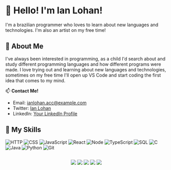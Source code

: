 # 👋 Hello! I'm Ian Lohan! 
I'm a brazilian programmer who loves to learn about new languages and technologies. I'm also an artist on my free time!

## 🌱 About Me

I've always been interested in programming, as a child I'd search about and study different programming languages and how different programs were made. 
I love trying out and learning about new languages and technologies, sometimes on my free time I'll open up VS Code and start coding the first idea that comes to my mind.

📫 **Contact Me!**
- Email: ianlohan.acc@example.com
- Twitter: [Ian Lohan](https://twitter.com/ianlohanav)
- LinkedIn: [Your LinkedIn Profile](https://www.linkedin.com/in/ian-lohan-9140ab24b/)

## 🔧 My Skills

![HTTP](https://img.shields.io/badge/-HTTP-orange)
![CSS](https://img.shields.io/badge/-CSS-blue)
![JavaScript](https://img.shields.io/badge/-JavaScript-yellow)
![React](https://img.shields.io/badge/-React-blue)
![Node](https://img.shields.io/badge/-Node-green)
![TypeScript](https://img.shields.io/badge/-TypeScript-blue)
![SQL](https://img.shields.io/badge/-SQL-blue)
![C](https://img.shields.io/badge/-C-gray)
![Java](https://img.shields.io/badge/-Java-orange)
![Python](https://img.shields.io/badge/-Python-blue)
![Git](https://img.shields.io/badge/-Git-black)

  ##
<div align="center">
  <a href="https://www.youtube.com/channel/UCpFDcwhSdVbE8ndDWQjPoKQ" target="_blank"><img src="https://img.shields.io/badge/YouTube-FF0000?style=for-the-badge&logo=youtube&logoColor=white" target="_blank"></a>
  <a href="https://twitter.com/ianlohanav" target="_blank"><img src="https://img.shields.io/badge/Twitter-1DA1F2?style=for-the-badge&logo=twitter&logoColor=white" target="_blank"></a>
  <a href="https://instagram.com/ianlohan.acc" target="_blank"><img src="https://img.shields.io/badge/-Instagram-%23E4405F?style=for-the-badge&logo=instagram&logoColor=white" target="_blank"></a>
  <a href = "mailto:ianlohan.acc@gmail.com"><img src="https://img.shields.io/badge/-Gmail-%23333?style=for-the-badge&logo=gmail&logoColor=white" target="_blank"></a>
  <a href="https://www.linkedin.com/in/ian-lohan-9140ab24b/" target="_blank"><img src="https://img.shields.io/badge/-LinkedIn-%230077B5?style=for-the-badge&logo=linkedin&logoColor=white" target="_blank"></a>
</div>
